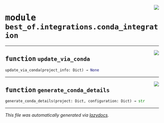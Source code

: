 <!-- markdownlint-disable -->

<a href="https://github.com/ml-tooling/best-of-generator/blob/main/src/best_of/integrations/conda_integration.py#L0"><img align="right" style="float:right;" src="https://img.shields.io/badge/-source-cccccc?style=flat-square"></a>

# <kbd>module</kbd> `best_of.integrations.conda_integration`





---

<a href="https://github.com/ml-tooling/best-of-generator/blob/main/src/best_of/integrations/conda_integration.py#L11"><img align="right" style="float:right;" src="https://img.shields.io/badge/-source-cccccc?style=flat-square"></a>

## <kbd>function</kbd> `update_via_conda`

```python
update_via_conda(project_info: Dict) → None
```






---

<a href="https://github.com/ml-tooling/best-of-generator/blob/main/src/best_of/integrations/conda_integration.py#L30"><img align="right" style="float:right;" src="https://img.shields.io/badge/-source-cccccc?style=flat-square"></a>

## <kbd>function</kbd> `generate_conda_details`

```python
generate_conda_details(project: Dict, configuration: Dict) → str
```








---

_This file was automatically generated via [lazydocs](https://github.com/ml-tooling/lazydocs)._
